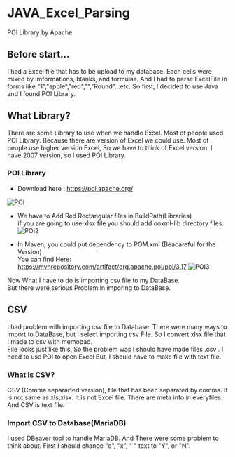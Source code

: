 # JAVA_Excel_Parsing
POI Library by Apache

## Before start...
I had a Excel file that has to be upload to my database. Each cells were mixed by  imformations, blanks, and formulas. And I had to parse ExcelFile in forms like "1","apple","red","","Round"...etc. So first, I decided to use Java and I found POI Library.

## What Library?
There are some Library to use when we handle Excel. Most of people used POI Library. Because there are version of Excel we could use. Most of people use higher version Excel, So we have to think of Excel version. I have 2007 version, so I used POI Library. 

### POI Library
- Download here : https://poi.apache.org/

![POI](https://user-images.githubusercontent.com/32008149/60108008-dffe6c80-97a2-11e9-963f-7d87a7cf7d5a.PNG)

- We have to Add Red Rectangular files in BuildPath(Libraries)\
if you are going to use xlsx file you should add ooxml-lib directory files.
![POI2](https://user-images.githubusercontent.com/32008149/60109091-afb7cd80-97a4-11e9-99f9-56b4ec8a9a40.PNG)

- In Maven, you could put dependency to POM.xml (Beacareful for the Version)\
You can find Here: https://mvnrepository.com/artifact/org.apache.poi/poi/3.17
![POI3](https://user-images.githubusercontent.com/32008149/60109311-1937dc00-97a5-11e9-8ef5-db98598edaad.PNG)

Now What I have to do is importing csv file to my DataBase.\
But there were serious Problem in imporing to DataBase.


## CSV
I had problem with importing csv file to Database. There were many ways to import to DataBase, but I select importing csv File. So I convert xlsx file that I made to csv with memopad.\
File looks just like this.
So the problem was I should have made files .csv . I need to use POI to open Excel But, I should have to make file with text file. 

### What is CSV?
CSV (Comma separarted version), file that has been separated by comma. It is not same as xls,xlsx. It is not Excel file. There are meta info in everyfiles. And CSV is text file. 

### Import CSV to Database(MariaDB)
I used DBeaver tool to handle MariaDB. And There were some problem to think about. First I should change "o", "x", " " text to "Y", or "N".
